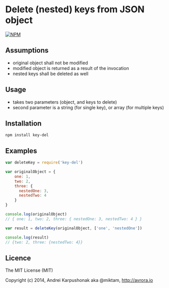 # Delete (nested) keys from JSON object


[![NPM](https://nodei.co/npm/key-del.png?downloads=true&stars=true)](https://nodei.co/npm/key-del/)


## Assumptions
* original object shall not be modified
* modified object is returned as a result of the invocation
* nested keys shall be deleted as well

## Usage
* takes two parameters (object, and keys to delete)
* second parameter is a string (for single key), or array (for multiple keys)

## Installation

`npm install key-del`

## Examples

```javascript
var deleteKey = require('key-del')

var originalObject = {
	one: 1,
	two: 2,
	three: {
	  nestedOne: 3,
	  nestedTwo: 4
	}
}

console.log(originalObject)
// { one: 1, two: 2, three: { nestedOne: 3, nestedTwo: 4 } }

var result = deleteKey(originalObject, ['one', 'nestedOne'])

console.log(result)
// {two: 2, three: {nestedTwo: 4}}
```

## Licence

The MIT License (MIT)

Copyright (c) 2014, Andrei Karpushonak aka @miktam, http://avrora.io